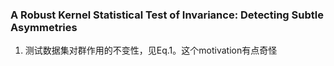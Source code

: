 ### A Robust Kernel Statistical Test of Invariance: Detecting Subtle Asymmetries
1. 测试数据集对群作用的不变性，见Eq.1。这个motivation有点奇怪